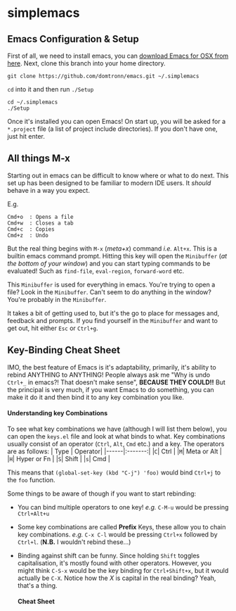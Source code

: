 simplemacs
==========

Emacs Configuration &amp; Setup
-------------------------------
First of all, we need to install emacs, you can [download Emacs for OSX from here](http://emacsformacosx.com/). Next, clone this branch into your home directory.
```
git clone https://github.com/domtronn/emacs.git ~/.simplemacs
```
`cd` into it and then run `./Setup`
```
cd ~/.simplemacs
./Setup
```
Once it's installed you can open Emacs! On start up, you will be asked for a `*.project` file (a list of project include directories). If you don't have one, just hit enter.

All things M-x
--------------
Starting out in emacs can be difficult to know where or what to do next. This set up has been designed to be familiar to modern IDE users. It *should* behave in a way you expect.

E.g.
```
Cmd+o  : Opens a file
Cmd+w  : Closes a tab
Cmd+c  : Copies
Cmd+z  : Undo
```

But the real thing begins with `M-x` (*meta+x*) command *i.e.* `Alt+x`. This is a builtin emacs command prompt. Hitting this key will open the `Minibuffer` (*at the bottom of your window*) and you can start typing commands to be evaluated! Such as `find-file`, `eval-region`, `forward-word` etc.

This `Minibuffer` is used for everything in emacs. You're trying to open a file? Look in the `Minibuffer`. Can't seem to do anything in the window?  You're probably in the `Minibuffer`.

It takes a bit of getting used to, but it's the go to place for messages and, feedback and prompts. If you find yourself in the `Minibuffer` and want to get out, hit either `Esc` or `Ctrl+g`.

Key-Binding Cheat Sheet
-----------------------
IMO, the best feature of Emacs is it's adaptability, primarily, it's ability to rebind ANYTHING to ANYTHING! People always ask me "Why is undo `Ctrl+_` in emacs?! That doesn't make sense", __BECAUSE THEY COULD!!__ But the principal is very much, if you want Emacs to do something, you can make it do it and then bind it to any key combination you like.

#### Understanding key Combinations
To see what key combinations we have (although I will list them below), you can open the `keys.el` file and look at what binds to what. Key combinations usually consist of an operator (`Ctrl`, `Alt`, `Cmd` etc.) and a key. The operators are as follows:
| Type | Operator|
|------|:-------:|
|`C`| Ctrl |
|`M`| Meta or Alt |
|`H`| Hyper or Fn |
|`S`| Shift |
|`s`| Cmd |

This means that `(global-set-key (kbd "C-j") 'foo)` would bind `Ctrl+j` to the `foo` function. 

Some things to be aware of though if you want to start rebinding:
* You can bind multiple operators to one key!
  _e.g._ `C-M-u` would be pressing `Ctrl+Alt+u`
* Some key combinations are called __Prefix__ Keys, these allow you to chain key combinations.
  _e.g._ `C-x C-l` would be pressing `Ctrl+x` followed by `Ctrl+l`. (__N.B.__ I wouldn't rebind these...)
* Binding against shift can be funny. Since holding `Shift` toggles capitalisation, it's mostly found with other operators.
  However, you might think `C-S-x` would be the key binding for `Ctrl+Shift+x`, but it would actually be `C-X`.
  Notice how the _X_ is capital in the real binding? Yeah, that's a thing.
  
  #### Cheat Sheet
